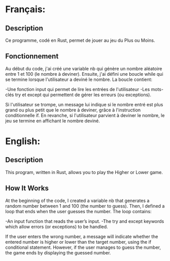 # Français:

## Description
Ce programme, codé en Rust, permet de jouer au jeu du Plus ou Moins.


## Fonctionnement
Au début du code, j'ai créé une variable nb qui génère un nombre aléatoire entre 1 et 100 (le nombre à deviner). Ensuite, j'ai défini une boucle while qui se termine lorsque l'utilisateur a deviné le nombre.
La boucle contient:

-Une fonction input qui permet de lire les entrées de l'utilisateur
-Les mots-clés try et except qui permettent de gérer les erreurs (ou exceptions).

Si l'utilisateur se trompe, un message lui indique si le nombre entré est plus grand ou plus petit que le nombre à deviner, grâce à l'instruction conditionnelle if.
En revanche, si l'utilisateur parvient à deviner le nombre, le jeu se termine en affichant le nombre deviné.

# English:

## Description
This program, written in Rust, allows you to play the Higher or Lower game.

## How It Works
At the beginning of the code, I created a variable nb that generates a random number between 1 and 100 (the number to guess). Then, I defined a loop that ends when the user guesses the number.
The loop contains:

-An input function that reads the user’s input.
-The try and except keywords which allow errors (or exceptions) to be handled.

If the user enters the wrong number, a message will indicate whether the entered number is higher or lower than the target number, using the if conditional statement.
However, if the user manages to guess the number, the game ends by displaying the guessed number.
